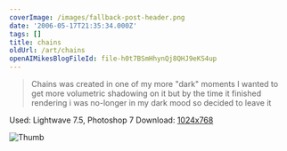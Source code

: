 ```yaml
---
coverImage: /images/fallback-post-header.png
date: '2006-05-17T21:35:34.000Z'
tags: []
title: chains
oldUrl: /art/chains
openAIMikesBlogFileId: file-h0t7BSmHhynQj8QHJ9eKS4up
---
```


> Chains was created in one of my more "dark" moments I wanted to get more volumetric shadowing on it but by the time it finished rendering i was no-longer in my dark mood so decided to leave it

Used: Lightwave 7.5, Photoshop 7
Download: [1024x768](https://www.mikecann.co.uk/Images/Art-Full/chains.jpg)

![Thumb](https://www.mikecann.co.uk/Images/Art-Thumbs/chains.gif "Thumb")
